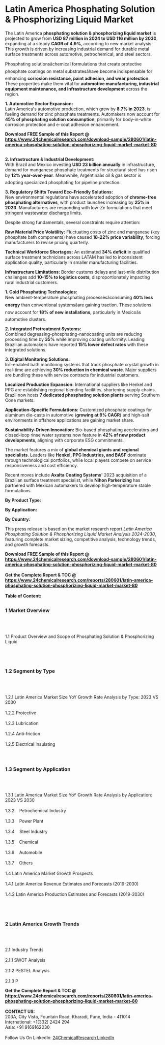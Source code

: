 <h1>Latin America Phosphating Solution &amp; Phosphorizing Liquid Market</h1><p>The Latin America <strong>phosphating solution &amp; phosphorizing liquid market</strong> is projected to grow from <strong>USD 87 million in 2024 to USD 116 million by 2030</strong>, expanding at a steady <strong>CAGR of 4.9%</strong>, according to new market analysis. This growth is driven by increasing industrial demand for durable metal surface treatments across automotive, petrochemical, and steel sectors.</p><p>Phosphating solutionsâchemical formulations that create protective phosphate coatings on metal substratesâhave become indispensable for enhancing <strong>corrosion resistance, paint adhesion, and wear protection</strong>. These properties make them vital for <strong>automotive manufacturing, industrial equipment maintenance, and infrastructure development</strong> across the region.</p><p><strong>1. Automotive Sector Expansion:</strong><br>
Latin America's automotive production, which grew by <strong>8.7% in 2023</strong>, is fueling demand for zinc phosphate treatments. Automakers now account for <strong>45% of phosphating solution consumption</strong>, primarily for body-in-white corrosion protection and e-coat adhesion enhancement.</p><div><b>Download FREE Sample of this Report @ 
            <a href="https://www.24chemicalresearch.com/download-sample/280601/latin-america-phosphating-solution-phosphorizing-liquid-market-market-80">
            https://www.24chemicalresearch.com/download-sample/280601/latin-america-phosphating-solution-phosphorizing-liquid-market-market-80</a></b></div><br><p><strong>2. Infrastructure &amp; Industrial Development:</strong><br>
With Brazil and Mexico investing <strong>USD 23 billion annually</strong> in infrastructure, demand for manganese phosphate treatments for structural steel has risen by <strong>12% year-over-year</strong>. Meanwhile, Argentinaâs oil &amp; gas sector is adopting specialized phosphating for pipeline protection.</p><p><strong>3. Regulatory Shifts Toward Eco-Friendly Solutions:</strong><br>
New environmental regulations have accelerated adoption of <strong>chrome-free phosphating alternatives</strong>, with product launches increasing by <strong>25% in 2023</strong>. Manufacturers are responding with low-Zn formulations that meet stringent wastewater discharge limits.</p><p>Despite strong fundamentals, several constraints require attention:</p><p><strong>Raw Material Price Volatility:</strong> Fluctuating costs of zinc and manganese (key phosphate bath components) have caused <strong>18-22% price variability</strong>, forcing manufacturers to revise pricing quarterly.</p><p><strong>Technical Workforce Shortages:</strong> An estimated <strong>34% deficit</strong> in qualified surface treatment technicians across LATAM has led to inconsistent application quality, particularly in smaller manufacturing facilities.</p><p><strong>Infrastructure Limitations:</strong> Border customs delays and last-mile distribution challenges add <strong>10-15% to logistics costs</strong>, disproportionately impacting rural industrial customers.</p><p><strong>1. Cold Phosphating Technologies:</strong><br>
New ambient-temperature phosphating processesâconsuming <strong>40% less energy</strong> than conventional systemsâare gaining traction. These solutions now account for <strong>18% of new installations</strong>, particularly in Mexicoâs automotive clusters.</p><p><strong>2. Integrated Pretreatment Systems:</strong><br>
Combined degreasing-phosphating-nanocoating units are reducing processing time by <strong>35%</strong> while improving coating uniformity. Leading Brazilian automakers have reported <strong>15% lower defect rates</strong> with these integrated solutions.</p><p><strong>3. Digital Monitoring Solutions:</strong><br>
IoT-enabled bath monitoring systems that track phosphate crystal growth in real-time are achieving <strong>30% reduction in chemical waste</strong>. Major suppliers are bundling these with service contracts for industrial customers.</p><p><strong>Localized Production Expansion:</strong> International suppliers like Henkel and PPG are establishing regional blending facilities, shortening supply chains. Brazil now hosts <strong>7 dedicated phosphating solution plants</strong> serving Southern Cone markets.</p><p><strong>Application-Specific Formulations:</strong> Customized phosphate coatings for aluminum die-casts in automotive (<strong>growing at 9% CAGR</strong>) and high-salt environments in offshore applications are gaining market share.</p><p><strong>Sustainability-Driven Innovation:</strong> Bio-based phosphating accelerators and closed-loop rinse water systems now feature in <strong>42% of new product developments</strong>, aligning with corporate ESG commitments.</p><p>The market features a mix of <strong>global chemical giants and regional specialists</strong>. Leaders like <strong>Henkel, PPG Industries, and BASF</strong> dominate through technological portfolios, while local players compete on service responsiveness and cost efficiency.</p><p>Recent moves include <strong>Axalta Coating Systems'</strong> 2023 acquisition of a Brazilian surface treatment specialist, while <strong>Nihon Parkerizing</strong> has partnered with Mexican automakers to develop high-temperature stable formulations.</p><p><strong>By Product Type:</strong></p><p><strong>By Application:</strong></p><p><strong>By Country:</strong></p><p>This press release is based on the market research report <em>Latin America Phosphating Solution &amp; Phosphorizing Liquid Market Analysis 2024-2030</em>, featuring complete market sizing, competitive analysis, technology trends, and growth forecasts.</p><div><b>Download FREE Sample of this Report @ 
            <a href="https://www.24chemicalresearch.com/download-sample/280601/latin-america-phosphating-solution-phosphorizing-liquid-market-market-80">
            https://www.24chemicalresearch.com/download-sample/280601/latin-america-phosphating-solution-phosphorizing-liquid-market-market-80</a></b></div><br><div><b>Get the Complete Report & TOC @ 
            <a href="https://www.24chemicalresearch.com/reports/280601/latin-america-phosphating-solution-phosphorizing-liquid-market-market-80">
            https://www.24chemicalresearch.com/reports/280601/latin-america-phosphating-solution-phosphorizing-liquid-market-market-80</a></b></div><br>
            <b>Table of Content:</b><p><h2><span style="font-size:16px"><strong>1 Market Overview&nbsp;&nbsp; &nbsp;</strong></span></h2><br />
<br />
<p>1.1 Product Overview and Scope of Phosphating Solution & Phosphorizing Liquid&nbsp;</p><br />
<br />
<h2><strong><span style="font-size:16px">1.2 Segment by Type&nbsp;&nbsp; &nbsp;</span></strong></h2><br />
<br />
<p>1.2.1 Latin America Market Size YoY Growth Rate Analysis by Type: 2023 VS 2030&nbsp;&nbsp; &nbsp;<br /><br />
1.2.2 Protective&nbsp;&nbsp; &nbsp;<br /><br />
1.2.3 Lubrication<br /><br />
1.2.4 Anti-friction<br /><br />
1.2.5 Electrical Insulating<br /><br />
<br />
<h2><span style="font-size:16px"><strong>1.3 Segment by Application&nbsp;&nbsp;</strong></span></h2><br />
<br />
<p>1.3.1 Latin America Market Size YoY Growth Rate Analysis by Application: 2023 VS 2030&nbsp;&nbsp; &nbsp;<br /><br />
1.3.2&nbsp;&nbsp; &nbsp;Petrochemical Industry<br /><br />
1.3.3&nbsp;&nbsp; &nbsp;Power Plant<br /><br />
1.3.4&nbsp;&nbsp; &nbsp;Steel Industry<br /><br />
1.3.5&nbsp;&nbsp; &nbsp;Chemical<br /><br />
1.3.6&nbsp;&nbsp; &nbsp;Automobile<br /><br />
1.3.7&nbsp;&nbsp; &nbsp;Others<br /><br />
1.4 Latin America Market Growth Prospects&nbsp;&nbsp; &nbsp;<br /><br />
1.4.1 Latin America Revenue Estimates and Forecasts (2019-2030)&nbsp;&nbsp; &nbsp;<br /><br />
1.4.2 Latin America Production Estimates and Forecasts (2019-2030)&nbsp;&nbsp;</p><br />
<br />
<h2><span style="font-size:16px"><strong>2 Latin America Growth Trends&nbsp;&nbsp; &nbsp;</strong></span></h2><br />
<br />
<p>2.1 Industry Trends&nbsp;&nbsp; &nbsp;<br /><br />
2.1.1 SWOT Analysis&nbsp;&nbsp; &nbsp;<br /><br />
2.1.2 PESTEL Analysis&nbsp;&nbsp; &nbsp;<br /><br />
2.1.3 P</p><div><b>Get the Complete Report & TOC @ 
            <a href="https://www.24chemicalresearch.com/reports/280601/latin-america-phosphating-solution-phosphorizing-liquid-market-market-80">
            https://www.24chemicalresearch.com/reports/280601/latin-america-phosphating-solution-phosphorizing-liquid-market-market-80</a></b></div><br><b>CONTACT US:</b><br>
            203A, City Vista, Fountain Road, Kharadi, Pune, India - 411014<br>
            International: +1(332) 2424 294<br>
            Asia: +91 9169162030 <br><br>
            Follow Us On LinkedIn: <a href="https://www.linkedin.com/company/24chemicalresearch/">24ChemicalResearch LinkedIn</a>